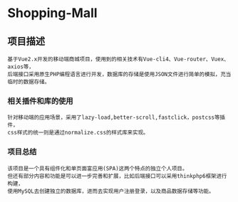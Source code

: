 # Shopping-Mall

## 项目描述
```
基于Vue2.x开发的移动端商城项目，使用到的相关技术有Vue-cli4、Vue-router、Vuex、axios等，
后端接口采用原生PHP编程语言进行开发，数据库的存储是使用JSON文件进行简单的模拟，充当临时的数据存储。
```

### 相关插件和库的使用
```
针对移动端的应用场景，采用了lazy-load,better-scroll,fastclick，postcss等插件，
css样式的统一则是通过normalize.css的样式库来实现。
```

### 项目总结
```
该项目是一个具有组件化和单页面富应用(SPA)这两个特点的独立个人项目。
但还有部分内容和功能是可以进一步完善和扩展，比如后端接口可以采用thinkphp6框架进行构建，
使用MySQL去创建独立的数据库，进而去实现用户注册登录，以及商品数据存储等功能。
```

